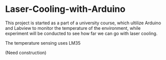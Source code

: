 # Laser-Cooling-with-Arduino

This project is started as a part of a university course,
which ultilize Arduino and Labview to monitor the temperature of the environment,
while experiment will be conducted to see how far we can go with laser cooling.

The temperature sensing uses LM35

(Need construction)

